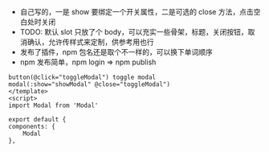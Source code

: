 * 自己写的，一是 show 要绑定一个开关属性，二是可选的 close 方法，点击空白处时关闭
* TODO: 默认 slot 只放了个 body，可以充实一些骨架，标题，关闭按钮，取消确认，允许传样式来定制，供参考用也行
* 发布了插件，npm 包名还是取个不一样的，可以换下单词顺序
* npm 发布简单，npm login => npm publish

```
button(@click="toggleModal") toggle modal
modal(:show="showModal" @close="toggleModal")
</template>
<script>
import Modal from 'Modal'

export default {
components: {
	Modal
},
```
